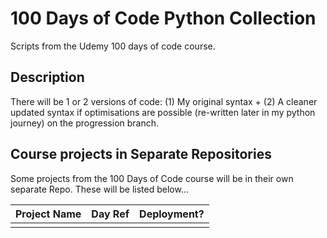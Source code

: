 # 100 Days of Code Python Collection

Scripts from the Udemy 100 days of code course. 

## Description
There will be 1 or 2 versions of code: (1) My original syntax + (2) A cleaner updated syntax if optimisations are possible (re-written later in my python journey) on the progression branch.

## Course projects in Separate Repositories
Some projects from the 100 Days of Code course will be in their own separate Repo. These will be listed below...

| Project Name | Day Ref | Deployment? |
|:---:|:---:|:---:|
|   |   |   |

